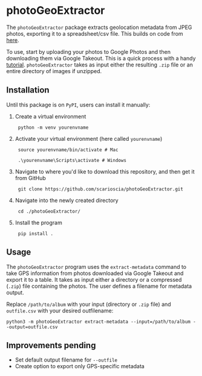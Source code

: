 # photoGeoExtractor

The `photoGeoExtractor` package extracts geolocation metadata from JPEG photos, exporting it to a spreadsheet/csv file. This builds on code from [here](https://max-coding.medium.com/download-all-your-google-photos-and-extract-exif-metadata-into-a-csv-file-using-python-and-pandas-4a65de8392ab). 

To use, start by uploading your photos to Google Photos and then downloading them via Google Takeout. This is a quick process with a handy [tutorial](https://kb.uconn.edu/space/IKB/26398359570/Use+Google+Takeout+to+Export+Google+Photos). `photoGeoExtractor` takes as input either the resulting `.zip` file or an entire directory of images if unzipped. 


## Installation 
Until this package is on `PyPI`, users can install it manually: 

1. Create a virtual environment

        python -m venv yourenvname

2. Activate your virtual environment (here called `yourenvname`)

        source yourenvname/bin/activate # Mac

        .\yourenvname\Scripts\activate # Windows

3. Navigate to where you'd like to download this repository, and then get it from GitHub

        git clone https://github.com/scarioscia/photoGeoExtractor.git

4. Navigate into the newly created directory 

        cd ./photoGeoExtractor/

5. Install the program 

        pip install .


## Usage
The `photoGeoExtractor` program uses the `extract-metadata` command to take GPS information from photos downloaded via Google Takeout and export it to a table. It takes as input either a directory or a compressed (`.zip`) file containing the photos. The user defines a filename for metadata output. 

Replace `/path/to/album` with your input (directory or `.zip` file) and `outfile.csv` with your desired outfilename: 

`python3 -m photoGeoExtractor extract-metadata --input=/path/to/album --output=outfile.csv`


## Improvements pending 
- Set default output filename for `--outfile`
- Create option to export only GPS-specific metadata  

